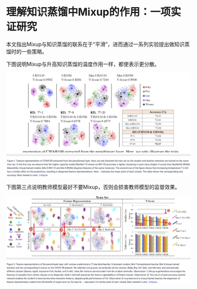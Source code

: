 # 理解知识蒸馏中Mixup的作用：一项实证研究

本文指出Mixup与知识蒸馏的联系在于“平滑”，进而通过一系列实验提出做知识蒸馏时的一些策略。

下图说明Mixup与升高知识蒸馏的温度作用一样，都使表示更分散。

![feature representation](feature-repr.png)

下图第三点说明教师模型最好不要Mixup，否则会损害教师模型的监督效果。

![feature representation 2](feature-repr2.png)
